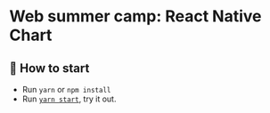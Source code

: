 # Web summer camp: React Native Chart
## 🚀 How to start

- Run `yarn` or `npm install`
- Run [`yarn start`](https://docs.expo.dev/versions/latest/workflow/expo-cli/), try it out.

